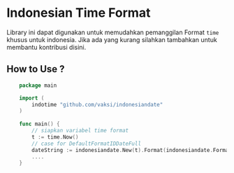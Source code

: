 # Indonesian Time Format
Library ini dapat digunakan untuk memudahkan pemanggilan Format `time` 
khusus untuk indonesia. Jika ada yang kurang silahkan tambahkan untuk membantu kontribusi disini.
## How to Use ?
```go
    package main

    import (
        indotime "github.com/vaksi/indonesiandate"
    )
    
    func main() {
        // siapkan variabel time format
        t := time.Now()
        // case for DefaultFormatIDDateFull
        dateString := indonesiandate.New(t).Format(indonesiandate.FormatIDDateWithTimeFull)
        ....
    }   
```


